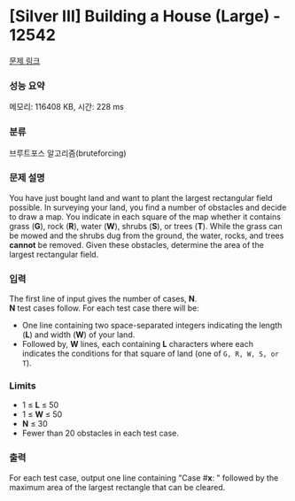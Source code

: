 # [Silver III] Building a House (Large) - 12542 

[문제 링크](https://www.acmicpc.net/problem/12542) 

### 성능 요약

메모리: 116408 KB, 시간: 228 ms

### 분류

브루트포스 알고리즘(bruteforcing)

### 문제 설명

<p>You have just bought land and want to plant the largest rectangular field possible. In surveying your land, you find a number of obstacles and decide to draw a map. You indicate in each square of the map whether it contains grass (<strong>G</strong>), rock (<strong>R</strong>), water (<strong>W</strong>), shrubs (<strong>S</strong>), or trees (<strong>T</strong>). While the grass can be mowed and the shrubs dug from the ground, the water, rocks, and trees <strong>cannot</strong> be removed. Given these obstacles, determine the area of the largest rectangular field.</p>

### 입력 

 <p>The first line of input gives the number of cases, <strong>N</strong>.<br>
<strong>N</strong> test cases follow. For each test case there will be:</p>

<ul>
	<li>One line containing two space-separated integers indicating the length (<strong>L</strong>) and width (<strong>W</strong>) of your land.</li>
	<li>Followed by, <strong>W</strong> lines, each containing <strong>L</strong> characters where each indicates the conditions for that square of land (one of <code>G, R, W, S, or T</code>).</li>
</ul>

<h3>Limits</h3>

<ul>
	<li>1 ≤ <strong>L</strong> ≤ 50</li>
	<li>1 ≤ <strong>W</strong> ≤ 50</li>
	<li><strong>N</strong> ≤ 30</li>
	<li>Fewer than 20 obstacles in each test case.</li>
</ul>

### 출력 

 <p>For each test case, output one line containing "Case #<strong>x</strong>: " followed by the maximum area of the largest rectangle that can be cleared.</p>

